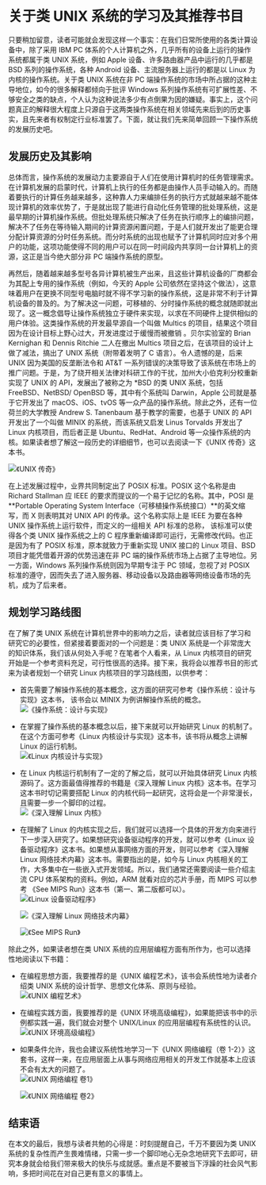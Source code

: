 # 关于类 UNIX 系统的学习及其推荐书目

只要稍加留意，读者可能就会发现这样一个事实：在我们日常所使用的各类计算设备中，除了采用 IBM PC 体系的个人计算机之外，几乎所有的设备上运行的操作系统都属于类 UNIX 系统，例如 Apple 设备、许多路由器产品中运行的几乎都是 BSD 系列的操作系统，各种 Android 设备、主流服务器上运行的都是以 Linux 为内核的操作系统。关于类 UNIX 系统在非 PC 端操作系统的市场中所占据的这种主导地位，如今的很多解释都倾向于批评 Windows 系列操作系统有可扩展性差、不够安全之类的缺点，个人认为这种说法多少有点倒果为因的嫌疑。事实上，这个问题真正的解释很大程度上只源自于这两类操作系统在相关领域先来后到的历史事实，且先来者有权制定行业标准罢了。下面，就让我们先来简单回顾一下操作系统的发展历史吧。

## 发展历史及其影响

总体而言，操作系统的发展动力主要源自于人们在使用计算机时的任务管理需求。在计算机发展的启蒙时代，计算机上执行的任务都是由操作人员手动输入的。而随着要执行的计算任务越来越多，这种靠人力来编排任务的执行方式就越来越不能体现计算机的效率优势了，于是就出现了能进行自动化任务管理的批处理系统，这是最早期的计算机操作系统。但批处理系统只解决了任务在执行顺序上的编排问题，解决不了任务在等待输入期间的计算资源闲置问题，于是人们就开发出了能更合理分配计算资源的分时任务系统。而分时系统的出现也赋予了计算机同时应对多个用户的功能，这项功能使得不同的用户可以在同一时间段内共享同一台计算机上的资源，这正是当今绝大部分非 PC 端操作系统的原型。

再然后，随着越来越多型号各异计算机被生产出来，且这些计算机设备的厂商都会为其配上专用的操作系统（例如，今天的 Apple 公司依然在坚持这个做法），这意味着用户在更换不同型号电脑时就不得不学习新的操作系统，这是非常不利于计算机设备的普及的。为了解决这一问题，可移植的、分时操作系统的概念就随即就出现了。这一概念倡导让操作系统独立于硬件来实现，以求在不同硬件上提供相似的用户体验。这类操作系统的开发最早源自一个叫做 Multics 的项目，结果这个项目因为在设计目标上野心过大，开发进度过于缓慢而被撤销 。贝尔实验室的 Brian Kernighan 和 Dennis Ritchie 二人在撤出 Multics 项目之后，在该项目的设计上做了减法，搞出了 UNIX 系统（附带着发明了 C 语言）。令人遗憾的是，后来 UNIX 因为美国的反垄断法令和 AT&T 一系列错误的决策导致了该系统在市场上的推广问题。于是，为了绕开相关法律对科研工作的干扰，加州大小伯克利分校重新实现了 UNIX 的 API，发展出了被称之为 *BSD 的类 UNIX 系统，包括 FreeBSD、NetBSD/   OpenBSD 等，其中有个系统叫 Darwin，Apple 公司就是基于它开发出了 macOS、iOS、tvOS 等一众产品的操作系统。除此之外，还有一位荷兰的大学教授 Andrew S. Tanenbaum 基于教学的需要，也基于 UNIX 的 API 开发出了一个叫做 MINIX 的系统，而该系统又启发 Linus Torvalds 开发出了 Linux 内核项目，而后者正是 Ubuntu、RedHat、Android 等一众操作系统的内核。如果读者想了解这一段历史的详细细节，也可以去阅读一下《UNIX 传奇》这本书。

![《UNIX 传奇》](./img/1-1.jpg)

在上述发展过程中，业界共同制定出了 POSIX 标准。POSIX 这个名称是由 Richard Stallman 应 IEEE 的要求而提议的一个易于记忆的名称。其中，POSI 是**Portable Operating System Interface（可移植操作系统接口）**的英文缩写，而 X 则表明其对 UNIX API 的传承。这个名称实际上是 IEEE 为要在各种 UNIX 操作系统上运行软件，而定义的一组相关 API 标准的总称， 该标准可以使得各个类 UNIX 操作系统之上的 C 程序重新编译即可运行，无需修改代码。也正是因为有了 POSIX 标准，原本就致力于重新实现 UNIX 接口的 Linux 项目、BSD 项目才能凭借着开源的优势迅速在非 PC 端的操作系统市场上占据了主导地位。另一方面，Windows 系列操作系统则因为早期专注于 PC 领域，忽视了对 POSIX 标准的遵守，因而失去了进入服务器、移动设备以及路由器等网络设备市场的先机，成为了后来者。

## 规划学习路线图

在了解了类 UNIX 系统在计算机世界中的影响力之后，读者就应该目标了学习和研究它的必要性，但紧接着要面对的一个问题是：类 UNIX 系统是一个非常庞大的知识体系，我们该从何处入手呢？在笔者个人看来，从 Linux 内核项目的研究开始是一个参考资料充足，可行性很高的选择。接下来，我将会以推荐书目的形式来为读者规划一个研究 Linux 内核项目的学习路线图，以供参考：

- 首先需要了解操作系统的基本概念，这方面的研究可参考《操作系统：设计与实现》这本书， 该书会以 MINIX 为例讲解操作系统的概念。  
    ![《操作系统：设计与实现》](./img/1-2.jpg)

- 在掌握了操作系统的基本概念以后，接下来就可以开始研究 Linux 的机制了。在这个方面可参考《Linux 内核设计与实现》这本书，该书将从概念上讲解 Linux 的运行机制。  
    ![《Linux 内核设计与实现》](./img/1-3.jpg)

- 在 Linux 内核运行机制有了一定的了解之后，就可以开始具体研究 Linux 内核源码了。这方面最值得推荐的书籍是《深入理解 Linux 内核》这本书。在学习这本书时切记需要搭配 Linux 的内核代码一起研究，这将会是一个非常漫长，且需要一步一个脚印的过程。  
    ![《深入理解 Linux 内核》](./img/1-4.jpg)

- 在理解了 Linux 的内核实现之后，我们就可以选择一个具体的开发方向来进行下一步深入研究了。如果想研究设备驱动程序的开发，就可以参考《Linux 设备驱动程序》这本书。如果想从事网络方面的开发，则可以参考《深入理解 Linux 网络技术内幕》这本书。需要指出的是，如今与 Linux 内核相关的工作，大多集中在一些嵌入式开发领域。所以，我们通常还需要阅读一些介绍主流 CPU 体系架构的资料。例如，ARM 就看对应的芯片手册，而 MIPS 可以参考 《See MIPS Run》这本书（第一、第二版都可以）。  
    ![《Linux 设备驱动程序》](./img/1-5.jpg)

    ![《深入理解 Linux 网络技术内幕》](./img/1-6.jpg)

    ![《See MIPS Run》](./img/1-7.jpg)

除此之外，如果读者想在类 UNIX 系统的应用层编程方面有所作为，也可以选择性地阅读以下书籍：

- 在编程思想方面，我要推荐的是《UNIX 编程艺术》，该书会系统性地为读者介绍类 UNIX 系统的设计哲学、思想文化体系、原则与经验。  
    ![《UNIX 编程艺术》](./img/1-8.jpg)

- 在编程实践方面，我要推荐的是《UNIX 环境高级编程》，如果能把该书中的示例都实践一遍，我们就会对整个 UNIX/Linux 的应用层编程有系统性的认识。  
    ![《UNIX 环境高级编程》](./img/1-9.jpg)

- 如果条件允许，我也会建议系统性地学习一下《UNIX 网络编程（卷 1-2）》这套书，这样一来，在应用层面上从事与网络应用相关的开发工作就基本上应该不会有太大的问题了。  
    ![《UNIX 网络编程 卷1》](./img/1-10.jpg)

    ![《UNIX 网络编程 卷2》](./img/1-11.jpg)

## 结束语

在本文的最后，我想与读者共勉的心得是：时刻提醒自己，千万不要因为类 UNIX 系统的复杂性而产生畏难情绪，只需一步一个脚印地心无杂念地研究下去即可，研究本身就会给我们带来极大的快乐与成就感。重点是不要被当下浮躁的社会风气影响，多把时间花在对自己更有意义的事情上。
